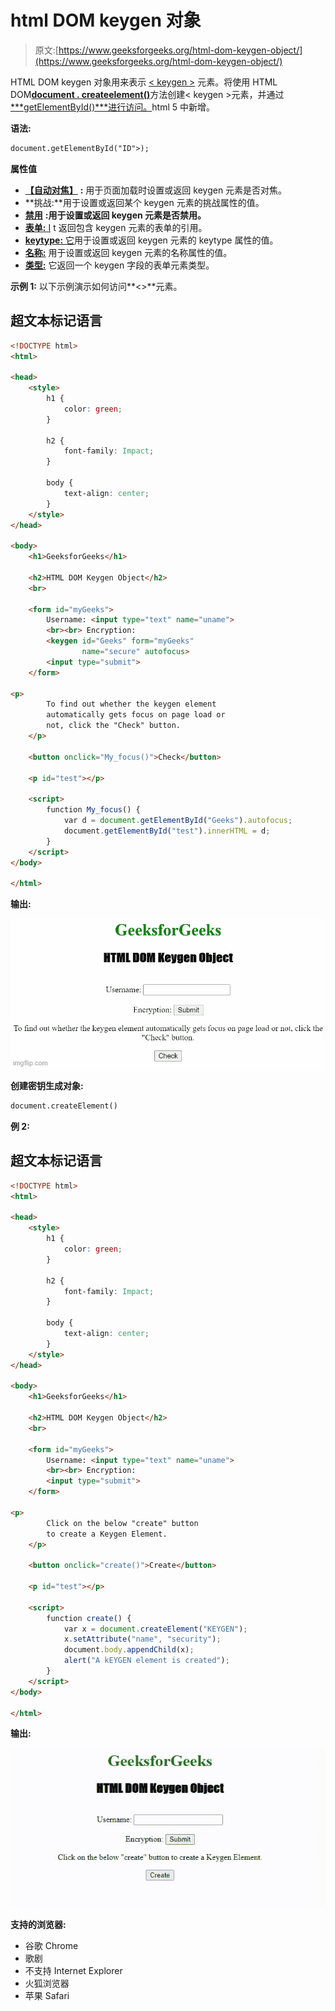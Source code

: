 # html DOM keygen 对象

> 原文:[https://www.geeksforgeeks.org/html-dom-keygen-object/](https://www.geeksforgeeks.org/html-dom-keygen-object/)

HTML DOM keygen 对象用来表示 [< keygen >](https://www.geeksforgeeks.org/html-keygen-tag/) 元素。将使用 HTML DOM[**document . createelement()**](https://www.geeksforgeeks.org/html-dom-createelement-method/)方法创建< keygen >元素，并通过[***getElementById()***进行访问。](https://www.geeksforgeeks.org/how-getelementbyid-works-in-javascript/)html 5 中新增。

**语法:**

```html
document.getElementById("ID">);
```

**属性值**

*   [**【自动对焦】**](https://www.geeksforgeeks.org/html-dom-keygen-autofocus-property/?ref=rp) **:** 用于页面加载时设置或返回 keygen 元素是否对焦。
*   **挑战:**用于设置或返回某个 keygen 元素的挑战属性的值。
*   [**禁用**](https://www.geeksforgeeks.org/html-dom-keygen-disabled-property/?ref=rp) **:用于设置或返回 keygen 元素是否禁用。**
*   [**表单:** I](https://www.geeksforgeeks.org/html-dom-keygen-form-property/?ref=rp) t 返回包含 keygen 元素的表单的引用。
*   [**keytype:** 它](https://www.geeksforgeeks.org/html-dom-keygen-keytype-property/?ref=rp)用于设置或返回 keygen 元素的 keytype 属性的值。
*   [**名称:**](https://www.geeksforgeeks.org/html-dom-keygen-name-property/?ref=rp) 用于设置或返回 keygen 元素的名称属性的值。
*   [**类型:**](https://www.geeksforgeeks.org/html-dom-keygen-type-property/?ref=rp) 它返回一个 keygen 字段的表单元素类型。

**示例 1:** 以下示例演示如何访问**<>**元素。

## 超文本标记语言

```html
<!DOCTYPE html>
<html>

<head>
    <style>
        h1 {
            color: green;
        }

        h2 {
            font-family: Impact;
        }

        body {
            text-align: center;
        }
    </style>
</head>

<body>
    <h1>GeeksforGeeks</h1>

    <h2>HTML DOM Keygen Object</h2>
    <br>

    <form id="myGeeks">
        Username: <input type="text" name="uname">
        <br><br> Encryption:
        <keygen id="Geeks" form="myGeeks"
                name="secure" autofocus>
        <input type="submit">
    </form>

<p>
        To find out whether the keygen element
        automatically gets focus on page load or
        not, click the "Check" button.
    </p>

    <button onclick="My_focus()">Check</button>

    <p id="test"></p>

    <script>
        function My_focus() {
            var d = document.getElementById("Geeks").autofocus;
            document.getElementById("test").innerHTML = d;
        }
    </script>
</body>

</html>
```

**输出:**

![](img/009a009c774d2e01a8757afe134dd7b8.png)

**创建密钥生成对象:**

```html
document.createElement()
```

**例 2:**

## 超文本标记语言

```html
<!DOCTYPE html>
<html>

<head>
    <style>
        h1 {
            color: green;
        }

        h2 {
            font-family: Impact;
        }

        body {
            text-align: center;
        }
    </style>
</head>

<body>
    <h1>GeeksforGeeks</h1>

    <h2>HTML DOM Keygen Object</h2>
    <br>

    <form id="myGeeks">
        Username: <input type="text" name="uname">
        <br><br> Encryption:
        <input type="submit">
    </form>

<p>
        Click on the below "create" button
        to create a Keygen Element.
    </p>

    <button onclick="create()">Create</button>

    <p id="test"></p>

    <script>
        function create() {
            var x = document.createElement("KEYGEN");
            x.setAttribute("name", "security");
            document.body.appendChild(x);
            alert("A kEYGEN element is created");
        }
    </script>
</body>

</html>
```

**输出:**

![](img/e47ab0132033e7f8a24360aac562ea01.png)

**支持的浏览器:**

*   谷歌 Chrome
*   歌剧
*   不支持 Internet Explorer
*   火狐浏览器
*   苹果 Safari